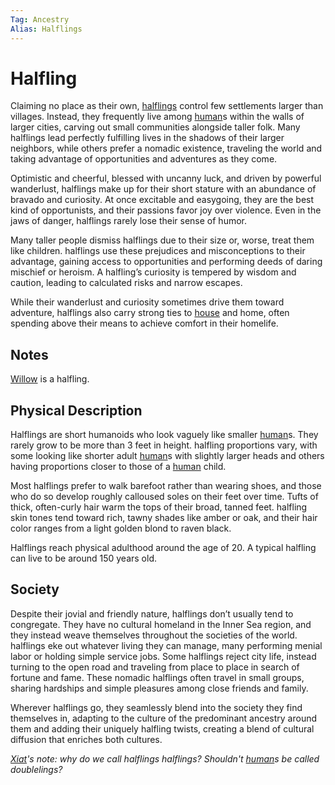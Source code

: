 ```yaml
---
Tag: Ancestry
Alias: Halflings
---
```

# Halfling
Claiming no place as their own, [halflings](https://2e.aonprd.com/Ancestries.aspx?ID=5) control few settlements larger than villages. Instead, they frequently live among [human](questforthefrozenflame/docs/Backstory/Notions/Races/Human.md)s within the walls of larger cities, carving out small communities alongside taller folk. Many halflings lead perfectly fulfilling lives in the shadows of their larger neighbors, while others prefer a nomadic existence, traveling the world and taking advantage of opportunities and adventures as they come.

Optimistic and cheerful, blessed with uncanny luck, and driven by powerful wanderlust, halflings make up for their short stature with an abundance of bravado and curiosity. At once excitable and easygoing, they are the best kind of opportunists, and their passions favor joy over violence. Even in the jaws of danger, halflings rarely lose their sense of humor.

Many taller people dismiss halflings due to their size or, worse, treat them like children. halflings use these prejudices and misconceptions to their advantage, gaining access to opportunities and performing deeds of daring mischief or heroism. A halfling’s curiosity is tempered by wisdom and caution, leading to calculated risks and narrow escapes.

While their wanderlust and curiosity sometimes drive them toward adventure, halflings also carry strong ties to [house](questforthefrozenflame/docs/Backstory/Notions/House.md) and home, often spending above their means to achieve comfort in their homelife.

## Notes
[Willow](questforthefrozenflame/docs/Backstory/Party-Members/Willow.md) is a halfling. 

## Physical Description
Halflings are short humanoids who look vaguely like smaller [human](questforthefrozenflame/docs/Backstory/Notions/Races/Human.md)s. They rarely grow to be more than 3 feet in height. halfling proportions vary, with some looking like shorter adult [human](questforthefrozenflame/docs/Backstory/Notions/Races/Human.md)s with slightly larger heads and others having proportions closer to those of a [human](questforthefrozenflame/docs/Backstory/Notions/Races/Human.md) child.  
  
Most halflings prefer to walk barefoot rather than wearing shoes, and those who do so develop roughly calloused soles on their feet over time. Tufts of thick, often-curly hair warm the tops of their broad, tanned feet. halfling skin tones tend toward rich, tawny shades like amber or oak, and their hair color ranges from a light golden blond to raven black.  
  
Halflings reach physical adulthood around the age of 20. A typical halfling can live to be around 150 years old.  

## Society
Despite their jovial and friendly nature, halflings don’t usually tend to congregate. They have no cultural homeland in the Inner Sea region, and they instead weave themselves throughout the societies of the world. halflings eke out whatever living they can manage, many performing menial labor or holding simple service jobs. Some halflings reject city life, instead turning to the open road and traveling from place to place in search of fortune and fame. These nomadic halflings often travel in small groups, sharing hardships and simple pleasures among close friends and family.  
  
Wherever halflings go, they seamlessly blend into the society they find themselves in, adapting to the culture of the predominant ancestry around them and adding their uniquely halfling twists, creating a blend of cultural diffusion that enriches both cultures.

*[Xiat](questforthefrozenflame/docs/Backstory/Party-Members/Xiat.md)'s note: why do we call halflings halflings? Shouldn't [human](questforthefrozenflame/docs/Backstory/Notions/Races/Human.md)s be called doublelings?*